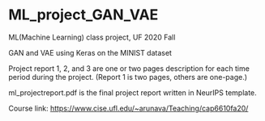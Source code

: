 # ML_project_GAN_VAE
ML(Machine Learning) class project, UF 2020 Fall

GAN and VAE using Keras on the MINIST dataset

Project report 1, 2, and 3 are one or two pages description for each time period during the project. (Report 1 is two pages, others are one-page.)

ml_projectreport.pdf is the final project report written in NeurIPS template.

Course link: https://www.cise.ufl.edu/~arunava/Teaching/cap6610fa20/

